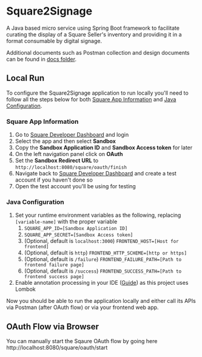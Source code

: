 # Square2Signage
A Java based micro service using Spring Boot framework to facilitate curating the display of a Square Seller's inventory
and providing it in a format consumable by digital signage.

Additional documents such as Postman collection and design documents can be found in [docs folder](/docs).

## Local Run
To configure the Square2Signage application to run locally you'll need to follow all the steps below for both
[Square App Information](#Square-App-Information) and [Java Configuration](#Java-Configuration).

### Square App Information
1. Go to [Square Developer Dashboard](https://developer.squareup.com/apps) and login
2. Select the app and then select **Sandbox**
3. Copy the **Sandbox Application ID** and **Sandbox Access token** for later
4. On the left navigation panel click on **OAuth**
5. Set the **Sandbox Redirect URL** to `http://localhost:8080/square/oauth/finish`
6. Navigate back to [Square Developer Dashboard](https://developer.squareup.com/apps) and create a test account if you haven't done so
7. Open the test account you'll be using for testing

### Java Configuration
1. Set your runtime environment variables as the following, replacing `[variable-name]` with the proper variable
   1. `SQUARE_APP_ID=[Sandbox Application ID]`
   2. `SQUARE_APP_SECRET=[Sandbox Access token]`
   3. (Optional, default is `localhost:3000`) `FRONTEND_HOST=[Host for frontend]`
   4. (Optional, default is `http`) `FRONTEND_HTTP_SCHEME=[http or https]`
   5. (Optional, default is `/failure`) `FRONTEND_FAILURE_PATH=[Path to frontend failure page]`
   6. (Optional, default is `/success`) `FRONTEND_SUCCESS_PATH=[Path to frontend success page]`
2. Enable annotation processing in your IDE ([Guide](https://www.baeldung.com/lombok-ide)) as this project uses Lombok

Now you should be able to run the application locally and either call its APIs via Postman (after OAuth flow) or via your
frontend web app.

## OAuth Flow via Browser
You can manually start the Sqaure OAuth flow by going here http://localhost:8080/square/oauth/start